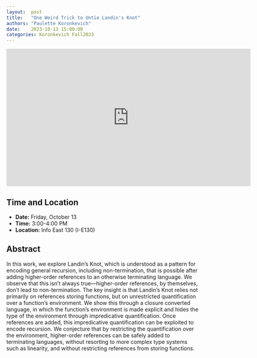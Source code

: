 ```yaml
---
layout:  post
title:   "One Weird Trick to Untie Landin's Knot"
authors: "Paulette Koronkevich"
date:    2023-10-13 15:00:00
categories: Koronkevich Fall2023
---
```


<iframe width="640" height="360" src="https://www.youtube.com/embed/XNgE8kBfSz8" frameborder="0" allowfullscreen></iframe>

## Time and Location

* **Date:** Friday, October 13
* **Time:** 3:00-4:00 PM
* **Location:** Info East 130 (I-E130)

## Abstract

In this work, we explore Landin’s Knot, which is understood as a pattern for encoding general recursion, including non-termination, that is possible after adding higher-order references to an otherwise terminating language. We observe that this isn’t always true—higher-order references, by themselves, don’t lead to non-termination. The key insight is that Landin’s Knot relies not primarily on references storing functions, but on unrestricted quantification over a function’s environment. We show this through a closure converted language, in which the function’s environment is made explicit and hides the type of the environment through impredicative quantification. Once references are added, this impredicative quantification can be exploited to encode recursion. We conjecture that by restricting the quantification over the environment, higher-order references can be safely added to terminating languages, without resorting to more complex type systems such as linearity, and without restricting references from storing functions.

